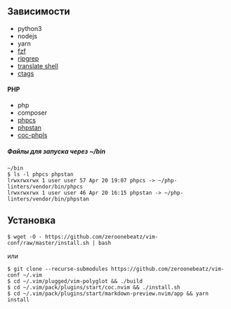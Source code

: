 ## Зависимости
- python3
- nodejs
- yarn
- [fzf](https://github.com/junegunn/fzf#installation)
- [ripgrep](https://github.com/BurntSushi/ripgrep#installation)
- [translate shell](https://github.com/soimort/translate-shell)
- [ctags](https://github.com/universal-ctags/ctags)

#### PHP
- php
- composer
- [phpcs](https://github.com/squizlabs/PHP_CodeSniffer)
- [phpstan](https://github.com/phpstan/phpstan)
- [coc-phpls](https://github.com/marlonfan/coc-phpls)

##### Файлы для запуска через ~/bin
    ~/bin
    $ ls -l phpcs phpstan
    lrwxrwxrwx 1 user user 57 Apr 20 19:07 phpcs -> ~/php-linters/vendor/bin/phpcs
    lrwxrwxrwx 1 user user 46 Apr 20 16:15 phpstan -> ~/php-linters/vendor/bin/phpstan

## Установка
    
    $ wget -O - https://github.com/zeroonebeatz/vim-conf/raw/master/install.sh | bash

или

    $ git clone --recurse-submodules https://github.com/zeroonebeatz/vim-conf ~/.vim
    $ cd ~/.vim/plugged/vim-polyglot && ./build
    $ cd ~/.vim/pack/plugins/start/coc.nvim && ./install.sh
    $ cd ~/.vim/pack/plugins/start/markdown-preview.nvim/app && yarn install
